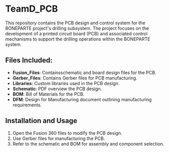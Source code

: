 # TeamD_PCB

This repository contains the PCB design and control system for the BONEPARTE project's drilling subsystem. The project focuses on the development of a printed circuit board (PCB) and associated control mechanisms to support the drilling operations within the BONEPARTE system.

## Files Included:
- **Fusion_Files**: Containsschematic and board design files for the PCB.
- **Gerber_Files**: Contains Gerber files for PCB manufacturing.
- **Libraries**: Custom libraries used in the PCB design.
- **Schematic**: PDF overview the PCB design.
- **BOM**: Bill of Materials for the PCB.
- **DFM**: Design for Manufacturing document outlining manufacturing requirements.

## Installation and Usage
1. Open the Fusion 360 files to modify the PCB design.
2. Use Gerber files for manufacturing the PCB.
3. Refer to the schematic and BOM for assembly and component selection.
